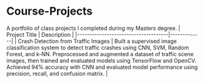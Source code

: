 # Course-Projects
A portfolio of class projects I completed during my Masters degree. 
| Project Title                        | Description |
|-------------------------------------|-------------|
| Crash Detection from Traffic Images | Built a supervised image classification system to detect traffic crashes using CNN, SVM, Random Forest, and k-NN. Preprocessed and augmented a dataset of traffic scene images, then trained and evaluated models using TensorFlow and OpenCV. Achieved 94% accuracy with CNN and evaluated model performance using precision, recall, and confusion matrix. |
